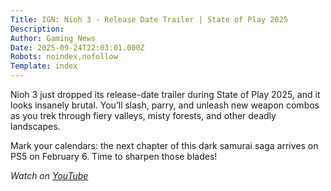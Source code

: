 ```yaml
---
Title: IGN: Nioh 3 - Release Date Trailer | State of Play 2025
Description: 
Author: Gaming News
Date: 2025-09-24T22:03:01.000Z
Robots: noindex,nofollow
Template: index
---
```

<p>Nioh 3 just dropped its release-date trailer during State of Play 2025, and it looks insanely brutal. You’ll slash, parry, and unleash new weapon combos as you trek through fiery valleys, misty forests, and other deadly landscapes.</p>

<p>Mark your calendars: the next chapter of this dark samurai saga arrives on PS5 on February 6. Time to sharpen those blades!</p>

<p><em>Watch on <a href="https://www.youtube.com/watch?v=NsAWT1XEnUc" rel="noopener noreferrer">YouTube</a></em></p>


